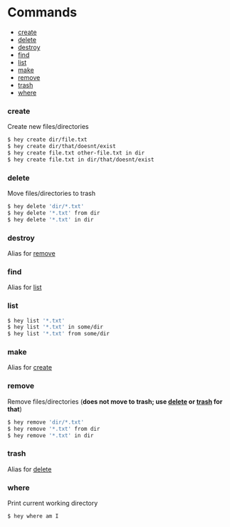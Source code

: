 # Commands

- [create](#create)
- [delete](#delete)
- [destroy](#destroy)
- [find](#find)
- [list](#list)
- [make](#make)
- [remove](#remove)
- [trash](#trash)
- [where](#where)

### create

Create new files/directories

```bash
$ hey create dir/file.txt
$ hey create dir/that/doesnt/exist
$ hey create file.txt other-file.txt in dir
$ hey create file.txt in dir/that/doesnt/exist
```

### delete

Move files/directories to trash

```bash
$ hey delete 'dir/*.txt'
$ hey delete '*.txt' from dir
$ hey delete '*.txt' in dir
```

### destroy

Alias for [remove](#remove)

### find

Alias for [list](#list)

### list

```bash
$ hey list '*.txt'
$ hey list '*.txt' in some/dir
$ hey list '*.txt' from some/dir
```

### make

Alias for [create](#create)

### remove

Remove files/directories (**does not move to trash; use [delete](#delete) or [trash](#trash) for that**)

```bash
$ hey remove 'dir/*.txt'
$ hey remove '*.txt' from dir
$ hey remove '*.txt' in dir
```

### trash

Alias for [delete](#delete)

### where

Print current working directory

```bash
$ hey where am I
```
